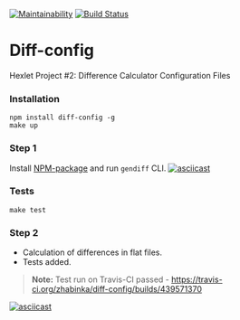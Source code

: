 
[![Maintainability](https://api.codeclimate.com/v1/badges/6d6bb69f1c54fd065294/maintainability)](https://codeclimate.com/github/zhabinka/diff-calculator/maintainability)
[![Build Status](https://travis-ci.org/zhabinka/diff-config.svg?branch=master)](https://travis-ci.org/zhabinka/diff-config)
# Diff-config

Hexlet Project #2: Difference Calculator Configuration Files

### Installation
```
npm install diff-config -g
make up
```

### Step 1
Install [NPM-package](https://www.npmjs.com/package/diff-config) and run `gendiff` CLI.
[![asciicast](https://asciinema.org/a/205287.png)](https://asciinema.org/a/205287)

### Tests

```
make test
```

### Step 2
- Calculation of differences in flat files.
- Tests added.

> **Note:** Test run on Travis-CI passed - https://travis-ci.org/zhabinka/diff-config/builds/439571370

[![asciicast](https://asciinema.org/a/YLvuzoDSXymAoBgKiMB17LEtE.png)](https://asciinema.org/a/YLvuzoDSXymAoBgKiMB17LEtE)
